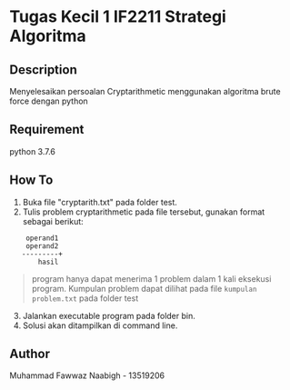 # Tugas Kecil 1 IF2211 Strategi Algoritma
## Description
Menyelesaikan persoalan Cryptarithmetic menggunakan algoritma brute force dengan python
## Requirement
python 3.7.6
## How To
1. Buka file "cryptarith.txt" pada folder test.
2. Tulis problem cryptarithmetic pada file tersebut, gunakan format sebagai berikut:
```
    operand1
    operand2 
   ---------+
       hasil
```
> program hanya dapat menerima 1 problem dalam 1 kali eksekusi program. Kumpulan problem dapat dilihat pada file ```kumpulan problem.txt``` pada folder test
3. Jalankan executable program pada folder bin.
4. Solusi akan ditampilkan di command line.
## Author
Muhammad Fawwaz Naabigh - 13519206
